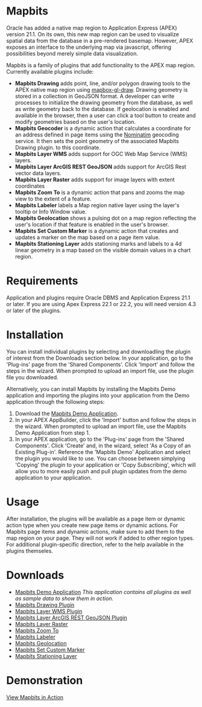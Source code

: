 # Mapbits
Oracle has added a native map region to Application Express (APEX) version 21.1. On its own, this new map region 
can be used to visualize spatial data from the database in a pre-rendered basemap. However, APEX exposes an interface
to the underlying map via javascript, offering possibilities beyond merely simple data visualization.

Mapbits is a family of plugins that add functionality to the APEX map region. Currently available plugins include:

- **Mapbits Drawing** adds point, line, and/or polygon drawing tools to the APEX native map region using [mapbox-gl-draw](https://github.com/mapbox/mapbox-gl-draw). Drawing geometry 
is stored in a collection in GeoJSON format. A developer can write processes to initialize the drawing geometry from the database, as well as write geometry back to the database. If geolocation is enabled and available in the browser, then a user can click a tool button to create and modify geometries based on the user's location.
- **Mapbits Geocoder** is a dynamic action that calculates a coordinate for an address defined in page items using the [Nominatim](https://nominatim.org/) geocoding service. It then sets the point geometry of the associated Mapbits Drawing plugin.
to this coordinate. 
- **Mapbits Layer WMS** adds support for OGC Web Map Service (WMS) layers.
- **Mapbits Layer ArcGIS REST GeoJSON** adds support for ArcGIS Rest vector data layers.
- **Mapbits Layer Raster** adds support for image layers with extent coordinates
- **Mapbits Zoom To** is a dynamic action that pans and zooms the map view to the extent of a feature. 
- **Mapbits Labeler** labels a Map region native layer using the layer's tooltip or Info Window value. 
- **Mapbits Geolocation** shows a pulsing dot on a map region reflecting the user's location if that feature is enabled in the user's browser. 
- **Mapbits Set Custom Marker** is a dynamic action that creates and updates a marker on the map based on a page item value.
- **Mapbits Stationing Layer** adds stationing marks and labels to a 4d linear geometry in a map based on the visible domain values in a chart region.
# Requirements
Application and plugins require Oracle DBMS and Application Express 21.1 or later. If you are using Apex Express 22.1 or 22.2, you will need version 4.3 or later of the plugins.

# Installation
You can install individual plugins by selecting and downloadling the plugin of interest from the Downloads section below. In your application, go to the 'Plug-ins' page from the 'Shared Components'. Click 'Import' and follow the steps in the wizard. When prompted to upload an import file, use the plugin file you downloaded.

Alternatively, you can install Mapbits by installing the Mapbits Demo application and importing the plugins into your application from the Demo application through the following steps: 

1) Download the [Mapbits Demo Application](mapbits_demo_apex_application.sql).
2) In your APEX AppBuilder, click the 'Import' button and follow the steps in the wizard. When prompted to upload an import file, use the Mapbits Demo Application from step 1.
3) In your APEX application, go to the 'Plug-ins' page from the 'Shared Components'. Click 'Create' and, in the wizard, select 'As a Copy of an Existing Plug-in'. Reference the 'Mapbits Demo' Application and select the plugin you would like to use. You can choose between simplying 'Copying' the plugin to your application or 'Copy Subscribing', which will allow you to more easily push and pull plugin updates from the demo application to your application.

# Usage
After installation, the plugins will be available as a page item or dynamic action type when you create new page items or dynamic actions. For Mapbits page items and dynamic actions, make sure to add them to the map region on your page. They will not work if added to other region types. For additional plugin-specific direction, refer to the help available in the plugins themseles.

# Downloads
* [Mapbits Demo Application](mapbits_demo_apex_application.sql) *This application contains all plugins as well as sample data to show them in action.*
* [Mapbits Drawing Plugin](APEX_Map_Region_Accessory_Plugins/item_type_plugin_mil_army_usace_mapbits_draw.sql)
* [Mapbits Layer WMS Plugin](APEX_Map_Region_Accessory_Plugins/item_type_plugin_mil_army_usace_mapbits_layer_wms.sql)
* [Mapbits Layer ArcGIS REST GeoJSON Plugin](APEX_Map_Region_Accessory_Plugins/item_type_plugin_mil_army_usace_mapbits_layer_rest_gjs.sql)
* [Mapbits Layer Raster](APEX_Map_Region_Accessory_Plugins/item_type_plugin_mil_army_usace_mapbits_layer_raster.sql)
* [Mapbits Zoom To](APEX_Map_Region_Accessory_Plugins/dynamic_action_plugin_mil_army_usace_mapbits_zoom_to.sql)
* [Mapbits Labeler](APEX_Map_Region_Accessory_Plugins/item_type_plugin_mil_army_usace_mapbits_labeler.sql)
* [Mapbits Geolocation](APEX_Map_Region_Accessory_Plugins/item_type_plugin_mil_army_usace_mapbits_geolocation.sql)
* [Mapbits Set Custom Marker](APEX_Map_Region_Accessory_Plugins/dynamic_action_plugin_mil_army_usace_mapbits_custommarker.sql)
* [Mapbits Stationing Layer](APEX_Map_Region_Accessory_Plugins/item_type_plugin_mil_army_usace_mapbits_layer_station.sql)

# Demonstration
[View Mapbits in Action](https://taw4i5xyrvvl9hk-usacedemo.adb.us-ashburn-1.oraclecloudapps.com/ords/r/grep02/mapbits-demo/home)
